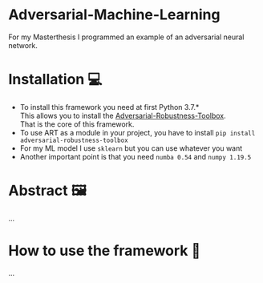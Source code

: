 # Adversarial-Machine-Learning
For my Masterthesis I programmed an example of an adversarial neural network.

# Installation 💻
- To install this framework you need at first Python 3.7.*  
This allows you to install the [Adversarial-Robustness-Toolbox](https://github.com/Trusted-AI/adversarial-robustness-toolbox).  
That is the core of this framework.  
- To use ART as a module in your project, you have to install `pip install adversarial-robustness-toolbox`
- For my ML model I use `sklearn` but you can use whatever you want
- Another important point is that you need `numba 0.54` and `numpy 1.19.5`

# Abstract 🖼️

...

# How to use the framework 🚀

...


